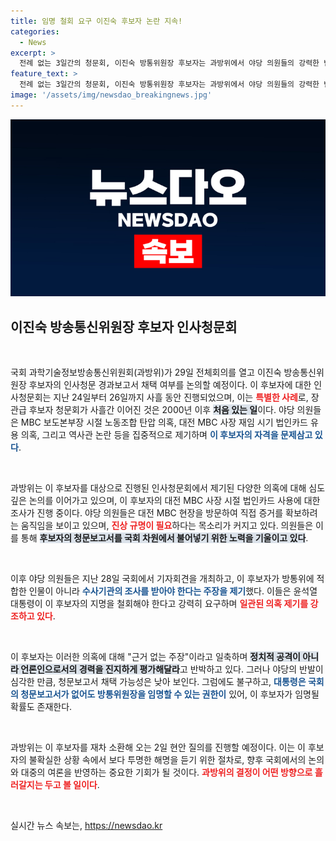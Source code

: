 ```yaml
---
title: 임명 철회 요구 이진숙 후보자 논란 지속!
categories:
  - News
excerpt: >
  전례 없는 3일간의 청문회, 이진숙 방통위원장 후보자는 과방위에서 야당 의원들의 강력한 반발에 직면했다. 노동조합 탄압과 법인카드 유용 의혹 등 쟁점으로 떠오른 가운데, 청문보고서 채택 여부가 불투명해 보인다. 대통령의 임명이 예정된 상황! 이 후보자의 운명은 어떻게 될까? 클릭하여 전체를 확인해보세요!
feature_text: >
  전례 없는 3일간의 청문회, 이진숙 방통위원장 후보자는 과방위에서 야당 의원들의 강력한 반발에 직면했다. 노동조합 탄압과 법인카드 유용 의혹 등 쟁점으로 떠오른 가운데, 청문보고서 채택 여부가 불투명해 보인다. 대통령의 임명이 예정된 상황! 이 후보자의 운명은 어떻게 될까? 클릭하여 전체를 확인해보세요!
image: '/assets/img/newsdao_breakingnews.jpg'
---
```


<p><img src="/assets/img/newsdao_breakingnews.jpg" alt="ontimetimes 속보" /></p>

<h2 data-ke-size="size26">이진숙 방송통신위원장 후보자 인사청문회</h2>

<p data-ke-size="size16">&nbsp;</p>

<p>국회 과학기술정보방송통신위원회(과방위)가 29일 전체회의를 열고 이진숙 방송통신위원장 후보자의 인사청문 경과보고서 채택 여부를 논의할 예정이다. 이 후보자에 대한 인사청문회는 지난 24일부터 26일까지 사흘 동안 진행되었으며, 이는 <b><span style="color: #ee2323;">특별한 사례</span></b>로, 장관급 후보자 청문회가 사흘간 이어진 것은 2000년 이후 <b><span style="background-color: #21538527;">처음 있는 일</span></b>이다. 야당 의원들은 MBC 보도본부장 시절 노동조합 탄압 의혹, 대전 MBC 사장 재임 시기 법인카드 유용 의혹, 그리고 역사관 논란 등을 집중적으로 제기하며 <b><span style="color: #1a5490;">이 후보자의 자격을 문제삼고 있다</span></b>.</p>

<p>&nbsp;</p>

<p>과방위는 이 후보자를 대상으로 진행된 인사청문회에서 제기된 다양한 의혹에 대해 심도 깊은 논의를 이어가고 있으며, 이 후보자의 대전 MBC 사장 시절 법인카드 사용에 대한 조사가 진행 중이다. 야당 의원들은 대전 MBC 현장을 방문하여 직접 증거를 확보하려는 움직임을 보이고 있으며, <b><span style="color: #ee2323;">진상 규명이 필요</span></b>하다는 목소리가 커지고 있다. 의원들은 이를 통해 <b><span style="background-color: #21538527;">후보자의 청문보고서를 국회 차원에서 불어넣기 위한 노력을 기울이고 있다</span></b>.</p>

<p>&nbsp;</p>

<p>이후 야당 의원들은 지난 28일 국회에서 기자회견을 개최하고, 이 후보자가 방통위에 적합한 인물이 아니라 <b><span style="color: #1a5490;">수사기관의 조사를 받아야 한다는 주장을 제기</span></b>했다. 이들은 윤석열 대통령이 이 후보자의 지명을 철회해야 한다고 강력히 요구하며 <b><span style="color: #ee2323;">일관된 의혹 제기를 강조하고 있다</span></b>.</p>

<p>&nbsp;</p>

<p>이 후보자는 이러한 의혹에 대해 "근거 없는 주장"이라고 일축하며 <b><span style="background-color: #21538527;">정치적 공격이 아니라 언론인으로서의 경력을 진지하게 평가해달라</span></b>고 반박하고 있다. 그러나 야당의 반발이 심각한 만큼, 청문보고서 채택 가능성은 낮아 보인다. 그럼에도 불구하고, <b><span style="color: #1a5490;">대통령은 국회의 청문보고서가 없어도 방통위원장을 임명할 수 있는 권한이</span></b> 있어, 이 후보자가 임명될 확률도 존재한다.</p>

<p>&nbsp;</p>

<p>과방위는 이 후보자를 재차 소환해 오는 2일 현안 질의를 진행할 예정이다. 이는 이 후보자의 불확실한 상황 속에서 보다 투명한 해명을 듣기 위한 절차로, 향후 국회에서의 논의와 대중의 여론을 반영하는 중요한 기회가 될 것이다. <b><span style="color: #ee2323;">과방위의 결정이 어떤 방향으로 흘러갈지는 두고 볼 일이다</span></b>.</p>

<p data-ke-size="size16">&nbsp;</p>
실시간 뉴스 속보는, <a href="https://newsdao.kr" rel="dofollow">https://newsdao.kr</a>


